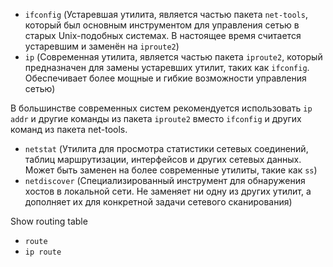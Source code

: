- `ifconfig` (Устаревшая утилита, является частью пакета `net-tools`, который был основным инструментом для управления сетью в старых Unix-подобных системах. В настоящее время считается устаревшим и заменён на `iproute2`)
- `ip` (Современная утилита, является частью пакета `iproute2`, который предназначен для замены устаревших утилит, таких как `ifconfig`. Обеспечивает более мощные и гибкие возможности управления сетью)

В большинстве современных систем рекомендуется использовать `ip addr` и другие команды из пакета `iproute2` вместо `ifconfig` и других команд из пакета net-tools.

- `netstat` (Утилита для просмотра статистики сетевых соединений, таблиц маршрутизации, интерфейсов и других сетевых данных. Может быть заменен на более современные утилиты, такие как `ss`)
- `netdiscover` (Специализированный инструмент для обнаружения хостов в локальной сети. Не заменяет ни одну из других утилит, а дополняет их для конкретной задачи сетевого сканирования)

Show routing table
- `route`
- `ip route`
